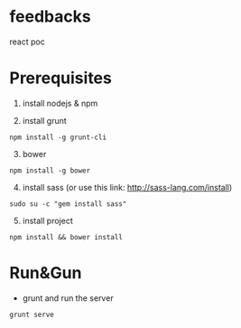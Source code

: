 # feedbacks
react poc


# Prerequisites

1. install nodejs & npm

2. install grunt 
<pre><code>npm install -g grunt-cli</code></pre>

3. bower 
<pre><code>npm install -g bower</code></pre>

4. install sass (or use this link: http://sass-lang.com/install) 
<pre><code>sudo su -c "gem install sass"</code></pre> 

5. install project 
<pre><code>npm install && bower install</code></pre>

# Run&Gun
* grunt and run the server
<pre><code>grunt serve</code></pre>
